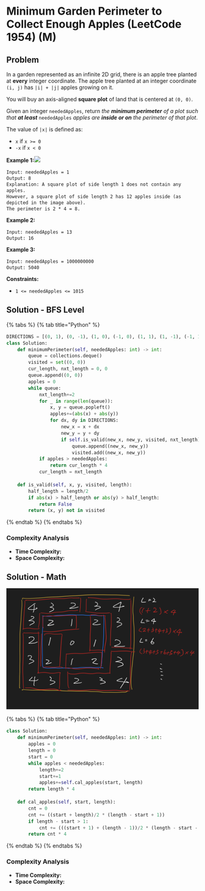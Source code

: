 # Minimum Garden Perimeter to Collect Enough Apples (LeetCode 1954) (M)

## Problem

In a garden represented as an infinite 2D grid, there is an apple tree planted at **every** integer coordinate. The apple tree planted at an integer coordinate `(i, j)` has `|i| + |j|` apples growing on it.

You will buy an axis-aligned **square plot** of land that is centered at `(0, 0)`.

Given an integer `neededApples`, return _the **minimum perimeter** of a plot such that **at least**_ `neededApples` _apples are **inside or on** the perimeter of that plot_.

The value of `|x|` is defined as:

* `x` if `x >= 0`
* `-x` if `x < 0`

**Example 1:**![](https://assets.leetcode.com/uploads/2019/08/30/1527\_example\_1\_2.png)

```
Input: neededApples = 1
Output: 8
Explanation: A square plot of side length 1 does not contain any apples.
However, a square plot of side length 2 has 12 apples inside (as depicted in the image above).
The perimeter is 2 * 4 = 8.
```

**Example 2:**

```
Input: neededApples = 13
Output: 16
```

**Example 3:**

```
Input: neededApples = 1000000000
Output: 5040
```

**Constraints:**

* `1 <= neededApples <= 1015`

## Solution - BFS Level&#x20;

{% tabs %}
{% tab title="Python" %}
```python
DIRECTIONS = [(0, 1), (0, -1), (1, 0), (-1, 0), (1, 1), (1, -1), (-1, 1), (-1, -1)]
class Solution:
    def minimumPerimeter(self, neededApples: int) -> int:
        queue = collections.deque()
        visited = set((0, 0))
        cur_length, nxt_length = 0, 0
        queue.append((0, 0))
        apples = 0
        while queue:
            nxt_length+=2
            for _ in range(len(queue)):
                x, y = queue.popleft()
                apples+=(abs(x) + abs(y))
                for dx, dy in DIRECTIONS:
                    new_x = x + dx
                    new_y = y + dy
                    if self.is_valid(new_x, new_y, visited, nxt_length):
                        queue.append((new_x, new_y))
                        visited.add((new_x, new_y))
            if apples > neededApples:
                return cur_length * 4
            cur_length = nxt_length
    
    def is_valid(self, x, y, visited, length):
        half_length = length/2
        if abs(x) > half_length or abs(y) > half_length:
            return False
        return (x, y) not in visited
```
{% endtab %}
{% endtabs %}

### Complexity Analysis

* **Time Complexity:**
* **Space Complexity:**

## Solution - Math

![](<../../.gitbook/assets/Screen Shot 2021-08-01 at 1.46.06 PM.png>)

{% tabs %}
{% tab title="Python" %}
```python
class Solution:
    def minimumPerimeter(self, neededApples: int) -> int:
        apples = 0
        length = 0
        start = 0
        while apples < neededApples:
            length+=2
            start+=1
            apples+=self.cal_apples(start, length)
        return length * 4
    
    def cal_apples(self, start, length):
        cnt = 0
        cnt += ((start + length)/2 * (length - start + 1))
        if length - start > 1:
            cnt += (((start + 1) + (length - 1))/2 * (length - start - 2 + 1))
        return cnt * 4
```
{% endtab %}
{% endtabs %}

### Complexity Analysis

* **Time Complexity:**
* **Space Complexity:**
